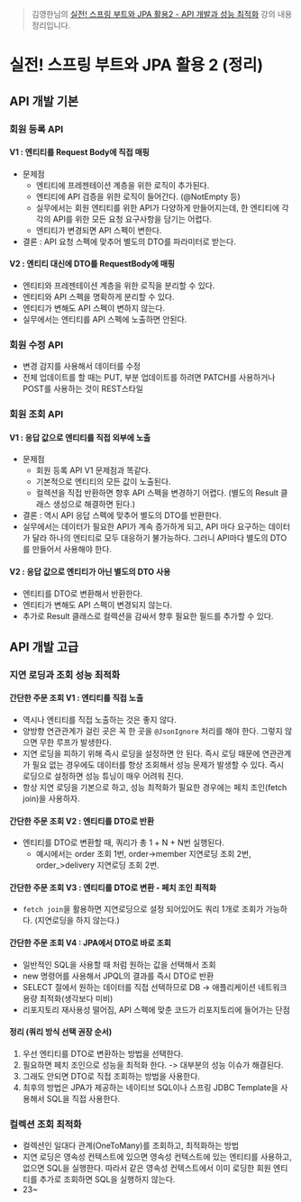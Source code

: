 > 김영한님의 [실전! 스프링 부트와 JPA 활용2 - API 개발과 성능 최적화](https://www.inflearn.com/course/%EC%8A%A4%ED%94%84%EB%A7%81%EB%B6%80%ED%8A%B8-JPA-API%EA%B0%9C%EB%B0%9C-%EC%84%B1%EB%8A%A5%EC%B5%9C%EC%A0%81%ED%99%94) 강의 내용 정리입니다.

# 실전! 스프링 부트와 JPA 활용 2 (정리)
## API 개발 기본
### 회원 등록 API
#### V1 : 엔티티를 Request Body에 직접 매핑
- 문제점
  - 엔티티에 프레젠테이션 계층을 위한 로직이 추가된다.
  - 엔티티에 API 검증을 위한 로직이 들어간다. (@NotEmpty 등)
  - 실무에서는 회원 엔티티를 위한 API가 다양하게 만들어지는데, 한 엔티티에 각각의 API를 위한 모든 요청 요구사항을 담기는 어렵다.
  - 엔티티가 변경되면 API 스펙이 변한다.
- 결론 : API 요청 스펙에 맞추어 별도의 DTO를 파라미터로 받는다.

#### V2 : 엔티티 대신에 DTO를 RequestBody에 매핑
- 엔티티와 프레젠테이션 계층을 위한 로직을 분리할 수 있다.
- 엔티티와 API 스펙을 명확하게 분리할 수 있다.
- 엔티티가 변해도 API 스펙이 변하지 않는다.
- 실무에서는 엔티티를 API 스펙에 노출하면 안된다.

### 회원 수정 API
- 변경 감지를 사용해서 데이터를 수정
- 전체 업데이트를 할 때는 PUT, 부분 업데이트를 하려면 PATCH를 사용하거나 POST를 사용하는 것이 REST스타일

### 회원 조회 API
#### V1 : 응답 값으로 엔티티를 직접 외부에 노출
- 문제점
  - 회원 등록 API V1 문제점과 똑같다.
  - 기본적으로 엔티티의 모든 값이 노출된다.
  - 컬렉션을 직접 반환하면 향후 API 스펙을 변경하기 어렵다. (별도의 Result 클래스 생성으로 해결하면 된다.)
- 결론 : 역시 API 응답 스펙에 맞추어 별도의 DTO를 반환한다.
- 실무에서는 데이터가 필요한 API가 계속 증가하게 되고, API 마다 요구하는 데이터가 달라 하나의 엔티티로 모두 대응하기 불가능하다. 그러니 API마다 별도의 DTO를 만들어서 사용해야 한다.

#### V2 : 응답 값으로 엔티티가 아닌 별도의 DTO 사용
- 엔티티를 DTO로 변환해서 반환한다.
- 엔티티가 변해도 API 스펙이 변경되지 않는다.
- 추가로 Result 클래스로 컬렉션을 감싸서 향후 필요한 필드를 추가할 수 있다.

## API 개발 고급
### 지연 로딩과 조회 성능 최적화
#### 간단한 주문 조회 V1 : 엔티티를 직접 노출
- 역시나 엔티티를 직접 노출하는 것은 좋지 않다.
- 양방향 연관관계가 걸린 곳은 꼭 한 곳을 `@JsonIgnore` 처리를 해야 한다. 그렇지 않으면 무한 루프가 발생한다.
- 지연 로딩을 피하기 위해 즉시 로딩을 설정하면 안 된다. 즉시 로딩 때문에 연관관계가 필요 없는 경우에도 데이터를 항상 조회해서 성능 문제가 발생할 수 있다. 즉시 로딩으로 설정하면 성능 튜닝이 매우 어려워 진다.
- 항상 지연 로딩을 기본으로 하고, 성능 최적화가 필요한 경우에는 페치 조인(fetch join)을 사용하자.
#### 간단한 주문 조회 V2 : 엔티티를 DTO로 반환
- 엔티티를 DTO로 변환할 때, 쿼리가 총 1 + N + N번 실행된다.
  - 예시에서는 order 조회 1번, order->member 지연로딩 조회 2번, order_>delivery 지연로딩 조회 2번.
#### 간단한 주문 조회 V3 : 엔티티를 DTO로 변환 - 페치 조인 최적화
- `fetch join`을 활용하면 지연로딩으로 설정 되어있어도 쿼리 1개로 조회가 가능하다. (지연로딩을 하지 않는다.)
#### 간단한 주문 조회 V4 : JPA에서 DTO로 바로 조회
- 일반적인 SQL을 사용할 때 처럼 원하는 값을 선택해서 조회
- new 명령어를 사용해서 JPQL의 결과를 즉시 DTO로 반환
- SELECT 절에서 원하는 데이터를 직접 선택하므로 DB -> 애플리케이션 네트워크 용량 최적화(생각보다 미비)
- 리포지토리 재사용성 떨어짐, API 스펙에 맞춘 코드가 리포지토리에 들어가는 단점

#### 정리 (쿼리 방식 선택 권장 순서)
1. 우선 엔티티를 DTO로 변환하는 방법을 선택한다.
2. 필요하면 페치 조인으로 성능을 최적화 한다. -> 대부분의 성능 이슈가 해결된다.
3. 그래도 안되면 DTO로 직접 조회하는 방법을 사용한다.
4. 최후의 방법은 JPA가 제공하는 네이티브 SQL이나 스프링 JDBC Template을 사용해서 SQL을 직접 사용한다.

### 컬렉션 조회 최적화
- 컬렉션인 일대다 관계(OneToMany)를 조회하고, 최적화하는 방법
- 지연 로딩은 영속성 컨텍스트에 있으면 영속성 컨텍스트에 있는 엔티티를 사용하고, 없으면 SQL을 실행한다. 따라서 같은 영속성 컨텍스트에서 이미 로딩한 회원 엔티티를 추가로 조회하면 SQL을 실행하지 않는다.
- 23~
